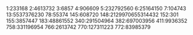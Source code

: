 1:233168
2:4613732
3:6857
4:906609
5:232792560
6:25164150
7:104743
13:5537376230
78:55374
145:608720
148:2129970655314432
152:301
155:3857447
183:48861552
340:291504964
382:697003956
411:9936352
758:331196954
766:2613742
770:127311223
772:83985379
